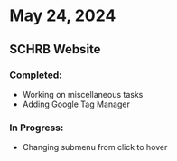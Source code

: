 # May 24, 2024

## SCHRB Website

### Completed:

- Working on miscellaneous tasks
- Adding Google Tag Manager

### In Progress:

- Changing submenu from click to hover
